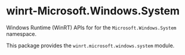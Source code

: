 <!-- warning: Please don't edit this file. It was automatically generated. -->

# winrt-Microsoft.Windows.System

Windows Runtime (WinRT) APIs for for the `Microsoft.Windows.System` namespace.

This package provides the `winrt.microsoft.windows.system` module.
